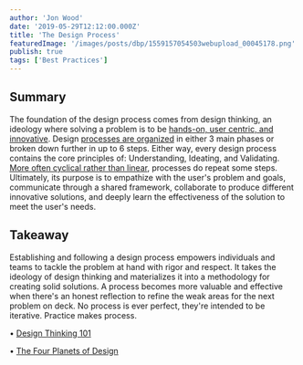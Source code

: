 ```yaml
---
author: 'Jon Wood'
date: '2019-05-29T12:12:00.000Z'
title: 'The Design Process'
featuredImage: '/images/posts/dbp/1559157054503webupload_00045178.png'
publish: true
tags: ['Best Practices']
---
```


## Summary
The foundation of the design process comes from design thinking, an ideology where solving a problem is to be [hands-on, user centric, and innovative](https://www.nngroup.com/articles/design-thinking/). Design [processes are organized](https://media.nngroup.com/media/editor/2016/07/29/designthinking_illustration_final-01-01.png) in either 3 main phases or broken down further in up to 6 steps. Either way, every design process contains the core principles of: Understanding, Ideating, and Validating. [More often cyclical rather than linear](https://media.nngroup.com/media/editor/2016/07/25/designthinking_illustration_final2-02.png), processes do repeat some steps. Ultimately, its purpose is to empathize with the user's problem and goals, communicate through a shared framework, collaborate to produce different innovative solutions, and deeply learn the effectiveness of the solution to meet the user's needs.

## Takeaway
Establishing and following a design process empowers individuals and teams to tackle the problem at hand with rigor and respect. It takes the ideology of design thinking and materializes it into a methodology for creating solid solutions. A process becomes more valuable and effective when there's an honest reflection to refine the weak areas for the next problem on deck. No process is ever perfect, they're intended to be iterative. Practice makes process.

• [Design Thinking 101](https://www.nngroup.com/articles/design-thinking/)

• [The Four Planets of Design](https://automattic.design/2019/03/03/the-four-planets-of-design/)
